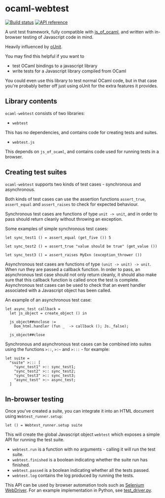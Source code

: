 ocaml-webtest
=============

[![Build status](https://travis-ci.org/johnelse/ocaml-webtest.png?branch=master)](https://travis-ci.org/johnelse/ocaml-webtest)
[![API reference](https://img.shields.io/badge/docs-API_reference-blue.svg)](https://johnelse.github.io/ocaml-webtest)

A unit test framework, fully compatible with
[js_of_ocaml](https://github.com/ocsigen/js_of_ocaml), and written with
in-browser testing of Javascript code in mind.

Heavily influenced by [oUnit](http://ounit.forge.ocamlcore.org/).

You may find this helpful if you want to

* test OCaml bindings to a javascript library
* write tests for a Javascript library compiled from OCaml

You could even use this library to test normal OCaml code, but in that case
you're probably better off just using oUnit for the extra features it provides.

## Library contents

`ocaml-webtest` consists of two libraries:

* `webtest`

This has no dependencies, and contains code for creating tests and suites.

* `webtest.js`

This depends on `js_of_ocaml`, and contains code used for running tests in a
browser.

## Creating test suites

`ocaml-webtest` supports two kinds of test cases - synchronous and asynchronous.

Both kinds of test cases can use the assertion functions `assert_true`,
`assert_equal` and `assert_raises` to check for expected behaviour.

Synchronous test cases are functions of type `unit -> unit`, and in order to
pass should return cleanly without throwing an exception.

Some examples of simple synchronous test cases:

```
let sync_test1 () = assert_equal (get_five ()) 5

let sync_test2 () = assert_true "value should be true" (get_value ())

let sync_test3 () = assert_raises MyExn (exception_thrower ())
```

Asynchronous test cases are functions of type `(unit -> unit) -> unit`. When
run they are passed a callback function. In order to pass, an asynchronous test
case should not only return cleanly, it should also make sure that this callback
function is called once the test is complete. Asynchronous test cases can be
used to check that an event handler associated with a Javascript object has been
called.

An example of an asynchronous test case:

```
let async_test callback =
  let js_object = create_object () in

  js_object##onclose :=
    Dom_html.handler (fun _  -> callback (); Js._false);

  js_object##close
```

Synchronous and asynchronous test cases can be combined into suites using the
functions `>::`, `>:~` and `>:::` - for example:

```
let suite =
  "suite" >::: [
    "sync_test1" >:: sync_test1;
    "sync_test2" >:: sync_test2;
    "sync_test3" >:: sync_test3;
    "async_test" >:~ async_test;
  ]
```

## In-browser testing

Once you've created a suite, you can integrate it into an HTML document using
`Webtest_runner.setup`:

```
let () = Webtest_runner.setup suite
```

This will create the global Javascript object `webtest` which exposes a simple
API for running the test suite.

* `webtest.run` is a function with no arguments - calling it will run the test
  suite.
* `webtest.finished` is a boolean indicating whether the suite run has finished.
* `webtest.passed` is a boolean indicating whether all the tests passed.
* `webtest.log` contains the log produced by running the tests.

This API can be used by browser automation tools such as
[Selenium WebDriver](http://www.seleniumhq.org/projects/webdriver/). For an
example implementation in Python, see [test_driver.py](test/test_driver.py).
